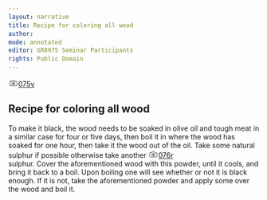 ```yaml
---
layout: narrative
title: Recipe for coloring all wood
author:
mode: annotated
editor: GR8975 Seminar Participants
rights: Public Domain
---
```


 <a href="http://gallica.bnf.fr/ark:/12148/btv1b10500001g/f156.item"><img src="../assets/photo-icon.png" alt="folio images" style="display:inline-block; margin-bottom:-3px;">075v</a><br/> 
## Recipe for coloring all wood

 
To make it black, the wood needs to be soaked in olive oil and tough meat in a similar case for four or five days, then boil it in where the wood has soaked for one hour, then take it the wood out of the oil. Take some natural sulphur if possible otherwise take another
 <a href="http://gallica.bnf.fr/ark:/12148/btv1b10500001g/f157.item"><img src="../assets/photo-icon.png" alt="folio images" style="display:inline-block; margin-bottom:-3px;">076r</a><br/> 
sulphur. Cover the aforementioned wood with this powder, until it cools, and bring it back to a boil. Upon boiling one will see whether or not it is black enough. If it is not, take the aforementioned powder and apply some over the wood and boil it.
 